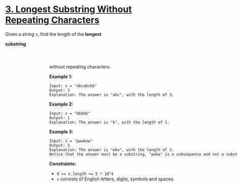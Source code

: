 # [3. Longest Substring Without Repeating Characters](https://leetcode.com/problems/longest-substring-without-repeating-characters/description/)

Given a string `s`, find the length of the **longest**  <div aria-expanded="false" data-headlessui-state="" id="headlessui-popover-button-:r12:">**substring** <div style="position: fixed; z-index: 40; inset: 0px auto auto 0px; transform: translate(367px, 279px);"> without repeating characters.

**Example 1:** 

```
Input: s = "abcabcbb"
Output: 3
Explanation: The answer is "abc", with the length of 3.
```

**Example 2:** 

```
Input: s = "bbbbb"
Output: 1
Explanation: The answer is "b", with the length of 1.
```

**Example 3:** 

```
Input: s = "pwwkew"
Output: 3
Explanation: The answer is "wke", with the length of 3.
Notice that the answer must be a substring, "pwke" is a subsequence and not a substring.
```

**Constraints:** 

- `0 <= s.length <= 5 * 10^4`
- `s` consists of English letters, digits, symbols and spaces.